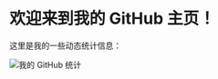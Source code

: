 # 欢迎来到我的 GitHub 主页！

这里是我的一些动态统计信息：

![我的 GitHub 统计](https://github-readme-stats.vercel.app/api?username=Ninthless&show_icons=true&theme=radical)
